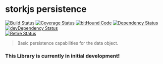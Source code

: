 # storkjs persistence

[![Build Status](https://travis-ci.org/storkjs/persistence.svg)](http://travis-ci.org/storkjs/persistence) [![Coverage Status](https://coveralls.io/repos/storkjs/persistence/badge.svg)](https://coveralls.io/r/storkjs/persistence) [![bitHound Code](https://www.bithound.io/github/storkjs/persistence/badges/code.svg)](https://www.bithound.io/github/storkjs/persistence) [![Dependency Status](https://david-dm.org/storkjs/persistence.svg)](https://david-dm.org/storkjs/persistence) [![devDependency Status](https://david-dm.org/storkjs/persistence/dev-status.svg)](https://david-dm.org/storkjs/persistence#info=devDependencies)<br>
[![Retire Status](http://retire.insecurity.today/api/image?uri=https://raw.githubusercontent.com/storkjs/persistence/master/package.json)](http://retire.insecurity.today/api/image?uri=https://raw.githubusercontent.com/storkjs/persistence/master/package.json)

> Basic persistence capabilities for the data object.

### This Library is currently in initial development!
